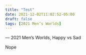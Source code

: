```yaml
---
title: "Test"
date: 2021-12-02T11:02:52-05:00
draft: false
tags: [2021 Men’s Worlds]
---
```

— 2021 Men’s Worlds, Happy vs Sad
<!--more--> 

Nope